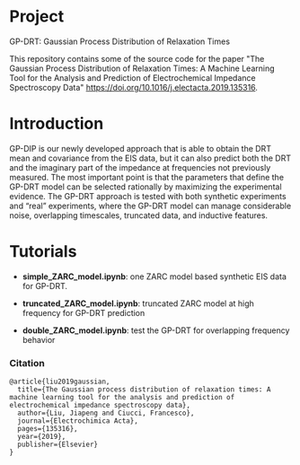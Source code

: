 # Project
GP-DRT: Gaussian Process Distribution of Relaxation Times

This repository contains some of the source code for the paper "The Gaussian Process Distribution of Relaxation Times: A Machine Learning Tool for the Analysis and Prediction of Electrochemical Impedance Spectroscopy Data" <u>https://doi.org/10.1016/j.electacta.2019.135316</u>. 

# Introduction
GP-DIP is our newly developed approach that is able to obtain the DRT mean and covariance from the EIS data, but it can also predict both the DRT and the imaginary part of the impedance at frequencies not previously measured. The most important point is that the parameters that define the GP-DRT model can be selected rationally by maximizing the experimental evidence. The GP-DRT approach is tested with both synthetic experiments and “real” experiments, where the GP-DRT model can manage considerable noise, overlapping timescales, truncated data, and inductive features.

# Tutorials

* **simple_ZARC_model.ipynb**: one ZARC model based synthetic EIS data for GP-DRT.

* **truncated_ZARC_model.ipynb**: truncated ZARC model at high frequency for GP-DRT prediction

* **double_ZARC_model.ipynb**: test the GP-DRT for overlapping frequency behavior

### Citation

```
@article{liu2019gaussian,
  title={The Gaussian process distribution of relaxation times: A machine learning tool for the analysis and prediction of electrochemical impedance spectroscopy data},
  author={Liu, Jiapeng and Ciucci, Francesco},
  journal={Electrochimica Acta},
  pages={135316},
  year={2019},
  publisher={Elsevier}
}
```
